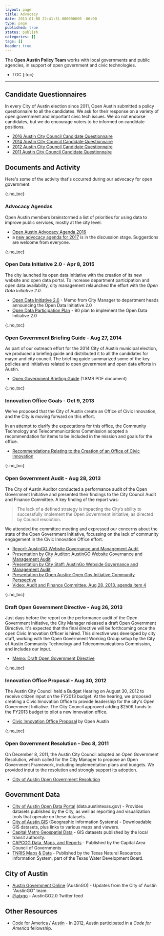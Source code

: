```yaml
---
layout: page
title: Advocacy
date: 2013-01-08 22:41:31.000000000 -06:00
type: page
published: true
status: publish
categories: []
tags: []
header: true
---
```


The **Open Austin Policy Team** works with local governments and public agencies, in support of open government and civic technologies.

* TOC
{:toc}

---

## Candidate Questionnaires
In every City of Austin election since 2011, Open Austin submitted a policy questionnaire to all the candidates. We ask for their response on a variety of open government and important civic tech issues. We do not endorse candidates, but we do encourage voters to be informed on candidate positions.

*   [2016 Austin City Council Candidate Questionnaire](/candidate-questionnaires/2016.html)
*   [2014 Austin City Council Candidate Questionnaire](/candidate-questionnaires/2014-austin-city-council.html)
*   [2012 Austin City Council Candidate Questionnaire](/candidate-questionnaires/2012-austin-city-council.html)
*   [2011 Austin City Council Candidate Questionnaire](/candidate-questionnaires/2011-austin-city-council.html)

## Documents and Activity

Here's some of the activity that's occurred during our advocacy for open government.


{:.no_toc}

### Advocacy Agendas

Open Austin members brainstormed a list of priorities for using data to improve public services, mostly at the city level.

*  [Open Austin Advocacy Agenda 2016](/advocacy/documents/OpenAustinAdvocacyAgenda2016.pdf)
*  a [new advocacy agenda for 2017](https://docs.google.com/document/d/1ll7mp8XrJ5744WS2GUiBblh6mGQOnFN25n3Tkcxk4jY/edit) is in the discussion stage. Suggestions are welcome from everyone.

{:.no_toc}
### Open Data Initiative 2.0 - Apr 8, 2015

The city launched its open data initiative with the creation of its new website and open data portal. To increase department participation and open data availability, city management relaunched the effort with the _Open Data Initiative 2.0_.

*   [Open Data Initiative 2.0](/advocacy/documents/20150408_Open_Data_Initiative_2_0.pdf) - Memo from City Manager to department heads announcing the Open Data Initiative 2.0
*   [Open Data Participation Plan](/advocacy/documents/20150408_Open_Data_Particpation_Plan.pdf) - 90 plan to implement the Open Data Initiative 2.0

{:.no_toc}
### Open Government Briefing Guide - Aug 27, 2014

As part of our outreach effort for the 2014 City of Austin municipal election, we produced a briefing guide and distributed it to all the candidates for mayor and city council. The briefing guide summarized some of the key policies and initiatives related to open government and open data efforts in Austin.

*   [Open Government Briefing Guide](/candidate-questionnaires/documents/2014_OpenAustin_OpenGovBriefing.pdf) (1.8MB PDF document)

{:.no_toc}
### Innovation Office Goals - Oct 9, 2013

We've proposed that the City of Austin create an Office of Civic Innovation, and the City is moving forward on this effort.

In an attempt to clarify the expectations for this office, the Community Technology and Telecommunications Commission adopted a recommendation for items to be included in the mission and goals for the office.

*   [Recommendations Relating to the Creation of an Office of Civic Innovation](/advocacy/documents/document_724B68BF-BE83-EE08-7A4B7DD60EB188ED.pdf)

{:.no_toc}
### Open Government Audit - Aug 28, 2013

The City of Austin Auditor conducted a performance audit of the Open Government Initiative and presented their findings to the City Council Audit and Finance Committee. A key finding of the report was:

> The lack of a defined strategy is impacting the City’s ability to successfully implement the Open Government initiative, as directed by Council resolution.

We attended the committee meeting and expressed our concerns about the state of the Open Government Initiative, focussing on the lack of community engagement in the Civic Innovation Office effort.

*   [Report: AustinGO Website Governance and Management Audit](/advocacy/documents/au13006.pdf)
*   [Presentation by City Auditor: AustinGO Website Governance and Management Audit](/advocacy/documents/AustinGO-83013.pdf)
*   [Presentation by City Staff: AustinGo Webside Governance and Management Audit](/advocacy/documents/Audit-and-Finance-Presentation-8-28.pdf)
*   [Presentation by Open Austin: Open Gov Initiative Community Perspective](/advocacy/documents/20130828-open-gov-community-perspective-slides.pdf)
*   [Video: Audit and Finance Committee, Aug 28, 2013, agenda item 4](http://austintx.swagit.com/play/08282013-642/#4)

{:.no_toc}
### Draft Open Government Directive - Aug 26, 2013

Just days before the report on the performance audit of the Open Government Initiative, the City Manager released a draft Open Government Directive. It's expected that the final directive will be forthcoming once the open Civic Innovation Officer is hired. This directive was developed by city staff, working with the Open Government Working Group setup by the City of Austin Community Technology and Telecommunications Commission, and includes our input.

*   <span style="line-height: 14px;">[Memo: Draft Open Government Directive](/advocacy/documents/Memo-to-Mayor-and-Council-with-attached-Open-Government-Directive.pdf)  
    </span>

{:.no_toc}
### Innovation Office Proposal - Aug 30, 2012

The Austin City Council held a Budget Hearing on August 30, 2012 to receive citizen input on the FY2013 budget. At the hearing, we proposed creating a Civic Innovation Office to provide leadership for the city's Open Government Initiative. The City Council approved adding $250K funds to the FY2013 budget to pilot a new innovation office.

*   [Civic Innovation Office Proposal](/advocacy/documents/20120830-civic-innovation-proposal.pdf) by Open Austin

{:.no_toc}
### Open Government Resolution - Dec 8, 2011

On December 8, 2011, the Austin City Council adopted an Open Government Resolution, which called for the City Manager to propose an Open Government Framework, including implementation plans and budgets. We provided input to the resolution and strongly support its adoption.

*   [City of Austin Open Government Resolution](/advocacy/documents/20111208-austin-opengov-resol.pdf)

## Government Data

*   [City of Austin Open Data Portal](https://data.austintexas.gov/) (data.austintexas.gov) - Provides datasets published by the City, as well as reporting and visualization tools that operate on these datasets.
*   [City of Austin GIS](http://austintexas.gov/department/gis-and-maps) (Geographic Information Systems) - Downloadable GIS datasets, plus links to various maps and viewers.
*   [Capital Metro Geospatial Data](http://www.capmetro.org/stats/) - GIS datasets published by the local transit authority.
*   [CAPCOG Data, Maps, and Reports](http://www.capcog.org/data-maps-and-reports/) - Published by the Capital Area Council of Governments
*   [TNRIS Maps & Data](http://www.tnris.org/get-data?quicktabs_maps_data=1) - Published by the Texas Natural Resources Information System, part of the Texas Water Development Board.

## City of Austin

*   [Austin Government Online](http://austintexas.gov/austingo2.0) (AustinGO) - Updates from the City of Austin "AustinGO" team.
*   [@atxgo](https://twitter.com/atxgo) - AustinGO2.0 Twitter feed

## Other Resources

*   [Code for America / Austin](https://www.codeforamerica.org/why-government/our-partners/austin-tx) - In 2012, Austin participated in a _Code for America_ fellowship.
